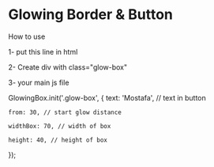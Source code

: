 # Glowing Border & Button

How to use

1- put this line in html

<script src="main.js"></script>

2- Create div with class="glow-box"

<div class="glow-box"></div>

3- your main js file

GlowingBox.init('.glow-box', {
text: 'Mostafa', // text in button

    from: 30, // start glow distance

    widthBox: 70, // width of box

    height: 40, // height of box

});
